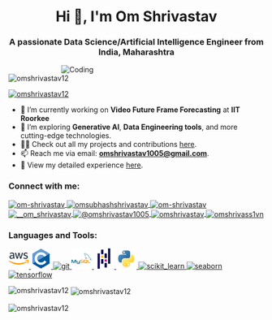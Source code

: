 <h1 align="center">Hi 👋, I'm Om Shrivastav</h1>
<h3 align="center">A passionate Data Science/Artificial Intelligence Engineer from India, Maharashtra</h3>
<img align="right" alt="Coding" width="400" src="https://media.tenor.com/images/abc1234567890xyz/giphy.gif" />

<p align="left"> <img src="https://komarev.com/ghpvc/?username=omshrivastav12&label=Profile%20views&color=0e75b6&style=flat" alt="omshrivastav12" /> </p>

<p align="left"> <a href="https://github.com/ryo-ma/github-profile-trophy"><img src="https://github-profile-trophy.vercel.app/?username=omshrivastav12" alt="omshrivastav12" /></a> </p>

- 🔭 I’m currently working on **Video Future Frame Forecasting** at **IIT Roorkee**
- 🌱 I’m exploring **Generative AI**, **Data Engineering tools**, and more cutting-edge technologies.
- 👨‍💻 Check out all my projects and contributions [here](https://github.com/Omshrivastav12?tab=repositories).
- 📫 Reach me via email: **omshrivastav1005@gmail.com**.
- 📄 View my detailed experience [here](https://drive.google.com/file/d/1XCOzyuzzUZrhoAYyfTlSNUpWOIi3Yl10/view?usp=sharing).

<h3 align="left">Connect with me:</h3>
<p align="left">
  <a href="https://linkedin.com/in/om-shrivastav" target="blank">
    <img align="center" src="https://raw.githubusercontent.com/rahuldkjain/github-profile-readme-generator/master/src/images/icons/Social/linked-in-alt.svg" alt="om-shrivastav" height="30" width="40" />
  </a>
  <a href="https://kaggle.com/omsubhashshrivastav" target="blank">
    <img align="center" src="https://raw.githubusercontent.com/rahuldkjain/github-profile-readme-generator/master/src/images/icons/Social/kaggle.svg" alt="omsubhashshrivastav" height="30" width="40" />
  </a>
  <a href="https://fb.com/omshrivastav" target="blank">
    <img align="center" src="https://raw.githubusercontent.com/rahuldkjain/github-profile-readme-generator/master/src/images/icons/Social/facebook.svg" alt="om-shrivastav" height="30" width="40" />
  </a>
  <a href="https://instagram.com/__om_shrivastav" target="blank">
    <img align="center" src="https://raw.githubusercontent.com/rahuldkjain/github-profile-readme-generator/master/src/images/icons/Social/instagram.svg" alt="__om_shrivastav" height="30" width="40" />
  </a>
  <a href="https://www.hackerrank.com/@omshrivastav1005" target="blank">
    <img align="center" src="https://raw.githubusercontent.com/rahuldkjain/github-profile-readme-generator/master/src/images/icons/Social/hackerrank.svg" alt="@omshrivastav1005" height="30" width="40" />
  </a>
  <a href="https://www.leetcode.com/omshrivastav" target="blank">
    <img align="center" src="https://raw.githubusercontent.com/rahuldkjain/github-profile-readme-generator/master/src/images/icons/Social/leet-code.svg" alt="omshrivastav" height="30" width="40" />
  </a>
  <a href="https://auth.geeksforgeeks.org/user/omshrivass1vn" target="blank">
    <img align="center" src="https://raw.githubusercontent.com/rahuldkjain/github-profile-readme-generator/master/src/images/icons/Social/geeks-for-geeks.svg" alt="omshrivass1vn" height="30" width="40" />
  </a>
</p>

<h3 align="left">Languages and Tools:</h3>
<p align="left">
  <a href="https://aws.amazon.com" target="_blank" rel="noreferrer">
    <img src="https://raw.githubusercontent.com/devicons/devicon/master/icons/amazonwebservices/amazonwebservices-original-wordmark.svg" alt="aws" width="40" height="40"/>
  </a>
  <a href="https://www.cprogramming.com/" target="_blank" rel="noreferrer">
    <img src="https://raw.githubusercontent.com/devicons/devicon/master/icons/c/c-original.svg" alt="c" width="40" height="40"/>
  </a>
  <a href="https://git-scm.com/" target="_blank" rel="noreferrer">
    <img src="https://www.vectorlogo.zone/logos/git-scm/git-scm-icon.svg" alt="git" width="40" height="40"/>
  </a>
  <a href="https://www.mysql.com/" target="_blank" rel="noreferrer">
    <img src="https://raw.githubusercontent.com/devicons/devicon/master/icons/mysql/mysql-original-wordmark.svg" alt="mysql" width="40" height="40"/>
  </a>
  <a href="https://pandas.pydata.org/" target="_blank" rel="noreferrer">
    <img src="https://raw.githubusercontent.com/devicons/devicon/2ae2a900d2f041da66e950e4d48052658d850630/icons/pandas/pandas-original.svg" alt="pandas" width="40" height="40"/>
  </a>
  <a href="https://www.python.org" target="_blank" rel="noreferrer">
    <img src="https://raw.githubusercontent.com/devicons/devicon/master/icons/python/python-original.svg" alt="python" width="40" height="40"/>
  </a>
  <a href="https://scikit-learn.org/" target="_blank" rel="noreferrer">
    <img src="https://upload.wikimedia.org/wikipedia/commons/0/05/Scikit_learn_logo_small.svg" alt="scikit_learn" width="40" height="40"/>
  </a>
  <a href="https://seaborn.pydata.org/" target="_blank" rel="noreferrer">
    <img src="https://seaborn.pydata.org/_images/logo-mark-lightbg.svg" alt="seaborn" width="40" height="40"/>
  </a>
  <a href="https://www.tensorflow.org" target="_blank" rel="noreferrer">
    <img src="https://www.vectorlogo.zone/logos/tensorflow/tensorflow-icon.svg" alt="tensorflow" width="40" height="40"/>
  </a>
</p>

<p><img align="left" src="https://github-readme-stats.vercel.app/api/top-langs?username=omshrivastav12&show_icons=true&locale=en&layout=compact" alt="omshrivastav12" /></p>

<p>&nbsp;<img align="center" src="https://github-readme-stats.vercel.app/api?username=omshrivastav12&show_icons=true&locale=en" alt="omshrivastav12" /></p>

<p><img align="center" src="https://github-readme-streak-stats.herokuapp.com/?user=omshrivastav12&" alt="omshrivastav12" /></p>

